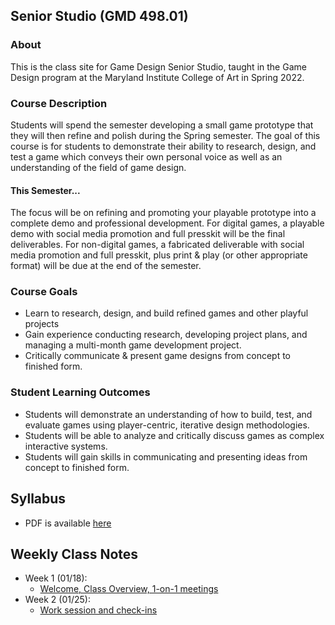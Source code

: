 ## Senior Studio (GMD 498.01)

### About
This is the class site for Game Design Senior Studio, taught in the Game Design program at the Maryland Institute College of Art in Spring 2022.

### Course Description
Students will spend the semester developing a small game prototype that they will then refine and polish during the Spring semester. The goal of this course is for students to demonstrate their ability to research, design, and test a game which conveys their own personal voice as well as an understanding of the field of game design. 

#### This Semester...
The focus will be on refining and promoting your playable prototype into a complete demo and professional development. For digital games, a playable demo with social media promotion and full presskit will be the final deliverables. For non-digital games, a fabricated deliverable with social media promotion and full presskit, plus print & play (or other appropriate format) will be due at the end of the semester.

### Course Goals
- Learn to research, design, and build refined games and other playful projects
- Gain experience conducting research, developing project plans, and managing a multi-month game development project.
- Critically communicate & present game designs from concept to finished form.

### Student Learning Outcomes
- Students will demonstrate an understanding of how to build, test, and evaluate games using player-centric, iterative design methodologies.
- Students will be able to analyze and critically discuss games as complex interactive systems.
- Students will gain skills in communicating and presenting ideas from concept to finished form.

## Syllabus
- PDF is available [here](https://docs.google.com/document/d/1BI7XjI9RXKMh7cufjvSLwLwSzmLhcsSY4yqiUn23JiU/edit?usp=sharing)

## Weekly Class Notes
- Week 1 (01/18):
  - [Welcome, Class Overview, 1-on-1 meetings](week1.md)
- Week 2 (01/25):
  - [Work session and check-ins](week2.md)
